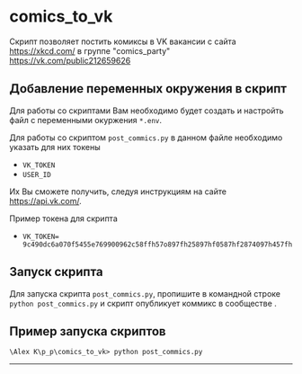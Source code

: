 # comics_to_vk

Скрипт позволяет постить комиксы в VK  вакансии с сайта https://xkcd.com/ в группе "comics_party" https://vk.com/public212659626

## Добавление переменных окружения в скрипт
Для работы со скриптами Вам необходимо будет создать и настройть файл с переменными окуржения `*.env`.

Для работы со скриптом `post_commics.py`  в данном файле необходимо указать для них токены

- `VK_TOKEN`
- `USER_ID`


Их Вы сможете получить, следуя инструкциям на сайте https://api.vk.com/.

Пример токена для скрипта 

- `VK_TOKEN= 9c490dc6a070f5455e769900962c58ffh57o897fh25897hf0587hf2874097h457fh`



## Запуск скрипта 
Для запуска скрипта `post_commics.py`, пропишите в командной строке `python post_commics.py` и скрипт опубликует коммикс в сообществе .
 
 

## Пример запуска скриптов 
 `\Alex K\p_p\comics_to_vk> python post_commics.py`
***
 

